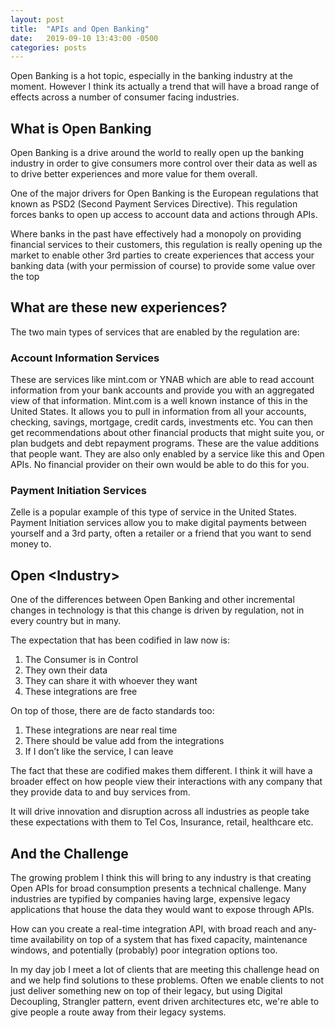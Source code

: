 ```yaml
---
layout: post
title:  "APIs and Open Banking"
date:   2019-09-10 13:43:00 -0500
categories: posts
---
```


Open Banking is a hot topic, especially in the banking industry at the moment. However I think its actually a trend that will have a broad range of effects across a number of consumer facing industries.

## What is Open Banking
Open Banking is a drive around the world to really open up the banking industry in order to give consumers more control over their data as well as to drive better experiences and more value for them overall.

One of the major drivers for Open Banking is the European regulations that known as PSD2 (Second Payment Services Directive). This regulation forces banks to open up access to account data and actions through APIs.

Where banks in the past have effectively had a monopoly on providing financial services to their customers, this regulation is really opening up the market to enable other 3rd parties to create experiences that access your banking data (with your permission of course) to provide some value over the top

## What are these new experiences?
The two main types of services that are enabled by the regulation are:

### Account Information Services
These are services like mint.com or YNAB which are able to read account information from your bank accounts and provide you with an aggregated view of that information. Mint.com is a well known instance of this in the United States. It allows you to pull in information from all your accounts, checking, savings, mortgage, credit cards, investments etc. You can then get recommendations about other financial products that might suite you, or plan budgets and debt repayment programs. These are the value additions that people want. They are also only enabled by a service like this and Open APIs. No financial provider on their own would be able to do this for you.

### Payment Initiation Services
Zelle is a popular example of this type of service in the United States. Payment Initiation services allow you to make digital payments between yourself and a 3rd party, often a retailer or a friend that you want to send money to.

## Open &lt;Industry&gt;
One of the differences between Open Banking and other incremental changes in technology is that this change is driven by regulation, not in every country but in many.

The expectation that has been codified in law now is:

1. The Consumer is in Control
1. They own their data
1. They can share it with whoever they want
1. These integrations are free

On top of those, there are de facto standards too:

1. These integrations are near real time
1. There should be value add from the integrations
1. If I don’t like the service, I can leave

The fact that these are codified makes them different. I think it will have a broader effect on how people view their interactions with any company that they provide data to and buy services from.

It will drive innovation and disruption across all industries as people take these expectations with them to Tel Cos, Insurance, retail, healthcare etc.

## And the Challenge
The growing problem I think this will bring to any industry is that creating Open APIs for broad consumption presents a technical challenge. Many industries are typified by companies having large, expensive legacy applications that house the data they would want to expose through APIs.

How can you create a real-time integration API, with broad reach and any-time availability on top of a system that has fixed capacity, maintenance windows, and potentially (probably) poor integration options too.

In my day job I meet a lot of clients that are meeting this challenge head on and we help find solutions to these problems. Often we enable clients to not just deliver something new on top of their legacy, but using Digital Decoupling, Strangler pattern, event driven architectures etc, we're able to give people a route away from their legacy systems.